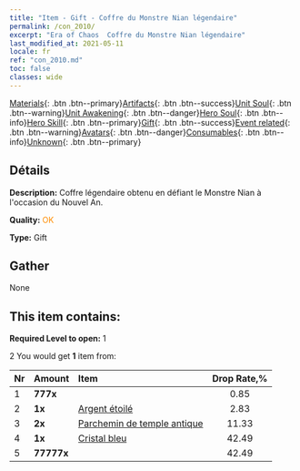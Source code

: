 ```yaml
---
title: "Item - Gift - Coffre du Monstre Nian légendaire"
permalink: /con_2010/
excerpt: "Era of Chaos  Coffre du Monstre Nian légendaire"
last_modified_at: 2021-05-11
locale: fr
ref: "con_2010.md"
toc: false
classes: wide
---
```

 [Materials](/ItemsFR/){: .btn .btn--primary}[Artifacts](/ItemsFR/Artifacts/){: .btn .btn--success}[Unit Soul](/ItemsFR/UnitSoul/){: .btn .btn--warning}[Unit Awakening](/ItemsFR/UnitAwakening/){: .btn .btn--danger}[Hero Soul](/ItemsFR/HeroSoul/){: .btn .btn--info}[Hero Skill](/ItemsFR/HeroSkill/){: .btn .btn--primary}[Gift](/ItemsFR/Gift/){: .btn .btn--success}[Event related](/ItemsFR/Events/){: .btn .btn--warning}[Avatars](/ItemsFR/Avatars/){: .btn .btn--danger}[Consumables](/ItemsFR/Consumables/){: .btn .btn--info}[Unknown](/ItemsFR/Unknown/){: .btn .btn--primary}

## Détails
 **Description:** Coffre légendaire obtenu en défiant le Monstre Nian à l'occasion du Nouvel An.

 **Quality:** <span style="color: #FF8C00">OK</span>

 **Type:** Gift

## Gather

  None

## This item contains:

 **Required Level to open:** 1

 2 You would get **1** item  from:

  | Nr | Amount |     Item    | Drop Rate,% |
  |:---|:-------|:------------|:---------:|
  | 1 |  **777x** | <i class="fas fa-gem"/> | 0.85 | 
  | 2 |  **1x** | [Argent étoilé](/ItemsFR/con_969/) | 2.83 | 
  | 3 |  **2x** | [Parchemin de temple antique](/ItemsFR/con_697/) | 11.33 | 
  | 4 |  **1x** | [Cristal bleu](/ItemsFR/con_716/) | 42.49 | 
  | 5 |  **77777x** | <i class="fas fa-coins"/> | 42.49 | 
